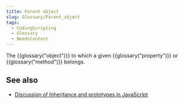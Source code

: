 ```yaml
---
title: Parent object
slug: Glossary/Parent_object
tags:
  - CodingScripting
  - Glossary
  - NeedsContent
---
```

<p>The {{glossary("object")}} to which a given {{glossary("property")}} or {{glossary("method")}} belongs.</p>

<h2 id="see_also">See also</h2>

<ul>
 <li><a href="/en-US/docs/Web/JavaScript/Inheritance_and_the_prototype_chain">Discussion of Inheritance and prototypes in JavaScript</a></li>
</ul>
